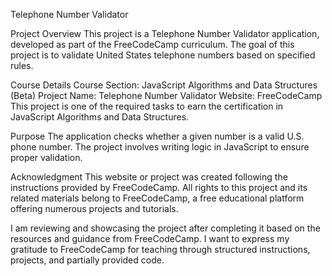 Telephone Number Validator


Project Overview
This project is a Telephone Number Validator application, developed as part of the FreeCodeCamp curriculum. The goal of this project is to validate United States telephone numbers based on specified rules.

Course Details
Course Section: JavaScript Algorithms and Data Structures (Beta)
Project Name: Telephone Number Validator
Website: FreeCodeCamp
This project is one of the required tasks to earn the certification in JavaScript Algorithms and Data Structures.

Purpose
The application checks whether a given number is a valid U.S. phone number. The project involves writing logic in JavaScript to ensure proper validation.

Acknowledgment
This website or project was created following the instructions provided by FreeCodeCamp.
All rights to this project and its related materials belong to FreeCodeCamp, a free educational platform offering numerous projects and tutorials.

I am reviewing and showcasing the project after completing it based on the resources and guidance from FreeCodeCamp. I want to express my gratitude to FreeCodeCamp for teaching through structured instructions, projects, and partially provided code.

